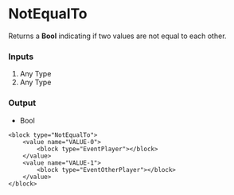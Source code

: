 # NotEqualTo

Returns a **Bool** indicating if two values are not equal to each other.

### Inputs

1. Any Type
2. Any Type

### Output

-   Bool

```blockly
<block type="NotEqualTo">
    <value name="VALUE-0">
        <block type="EventPlayer"></block>
    </value>
    <value name="VALUE-1">
        <block type="EventOtherPlayer"></block>
    </value>
</block>
```

